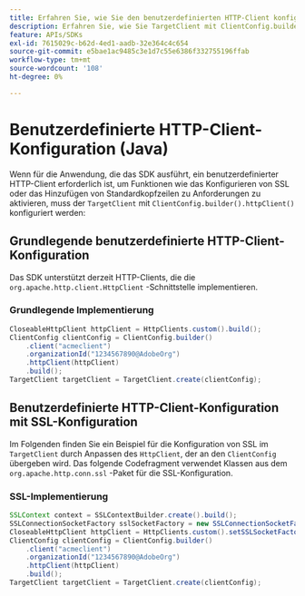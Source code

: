 ```yaml
---
title: Erfahren Sie, wie Sie den benutzerdefinierten HTTP-Client konfigurieren
description: Erfahren Sie, wie Sie TargetClient mit ClientConfig.builder().httpClient() konfigurieren.
feature: APIs/SDKs
exl-id: 7615029c-b62d-4ed1-aadb-32e364c4c654
source-git-commit: e5bae1ac9485c3e1d7c55e6386f332755196ffab
workflow-type: tm+mt
source-wordcount: '108'
ht-degree: 0%

---
```


# Benutzerdefinierte HTTP-Client-Konfiguration (Java)

Wenn für die Anwendung, die das SDK ausführt, ein benutzerdefinierter HTTP-Client erforderlich ist, um Funktionen wie das Konfigurieren von SSL oder das Hinzufügen von Standardkopfzeilen zu Anforderungen zu aktivieren, muss der `TargetClient` mit `ClientConfig.builder().httpClient()` konfiguriert werden:

## Grundlegende benutzerdefinierte HTTP-Client-Konfiguration

Das SDK unterstützt derzeit HTTP-Clients, die die `org.apache.http.client.HttpClient` -Schnittstelle implementieren.

### Grundlegende Implementierung

```java {line-numbers="true"}
CloseableHttpClient httpClient = HttpClients.custom().build();
ClientConfig clientConfig = ClientConfig.builder()
    .client("acmeclient")
    .organizationId("1234567890@AdobeOrg")
    .httpClient(httpClient)
    .build();
TargetClient targetClient = TargetClient.create(clientConfig);
```

## Benutzerdefinierte HTTP-Client-Konfiguration mit SSL-Konfiguration

Im Folgenden finden Sie ein Beispiel für die Konfiguration von SSL im `TargetClient` durch Anpassen des `HttpClient`, der an den `ClientConfig` übergeben wird. Das folgende Codefragment verwendet Klassen aus dem `org.apache.http.conn.ssl` -Paket für die SSL-Konfiguration.

### SSL-Implementierung

```java {line-numbers="true"}
SSLContext context = SSLContextBuilder.create().build();
SSLConnectionSocketFactory sslSocketFactory = new SSLConnectionSocketFactory(context);
CloseableHttpClient httpClient = HttpClients.custom().setSSLSocketFactory(sslSocketFactory).build();
ClientConfig clientConfig = ClientConfig.builder()
    .client("acmeclient")
    .organizationId("1234567890@AdobeOrg")
    .httpClient(httpClient)
    .build();
TargetClient targetClient = TargetClient.create(clientConfig);
```
